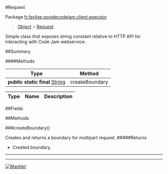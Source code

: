 #Request

Package [fr.faylixe.googlecodejam.client.executor](README.md)<br>
> [Object](../../../../ava/lang/Object.md) > [Request](Request.md)

<p>Simple class that exposes string constant
 relative to HTTP API for interacting with
 Code Jam webservice.</p>

##Summary

####Methods

Type | Method
 --- | --- 
**public static final** [String](../../../../ava/lang/String.md) | createBoundary

Type | Name | Description
 --- | --- | --- 


##Fields


##Methods

###createBoundary()


Creates and returns a boundary for multipart request.
#####Returns


* Created boundary.

---
---
[![Marklet](https://img.shields.io/badge/Generated%20by-Marklet-green.svg)](https://github.com/Faylixe/marklet)